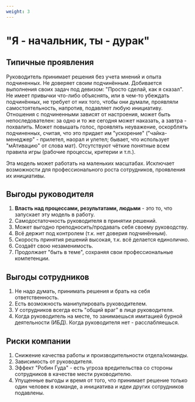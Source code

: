 ```yaml
---
weight: 3
---
```

# "Я - начальник, ты - дурак"

## Типичные проявления

Руководитель принимает решения без учета мнений и опыта подчиненных. Не доверяет своим подчинённым. Добивается выполнения своих задач под девизом: "Просто сделай, как я сказал". Не имеет привычки что-либо объяснять, или в чем-то убеждать подчинённых, не требует от них того, чтобы они думали, проявляли самостоятельность, напротив, подавляет любую инициативу. Отношения с подчиненными зависят от настроения, может быть непоследователен: за одно и то же сегодня может наказать, а завтра - похвалить. Может повышать голос, проявлять неуважение, оскорблять подчиненных, считая, что это придает им "ускорение" ("чайка-менеджер" - прилетел, наорал и улетел; бывает, что использует "мАтивацию" от слова мат). Отсутствуют чёткие понятные всем правила игры (рабочие процессы, критерии и т.п.).

Эта модель может работать на маленьких масштабах. Исключает возможности для профессионального роста сотрудников, проявления их инициативы.
## Выгоды руководителя

1. **Власть над процессами, результатами, людьми** - это то, что запускает эту модель в работу.
2. Самодостаточность руководителя в принятии решений.
3. Может выгодно преподносить/продавать себя своему руководству.
4. Всё держит под контролем (т.к. нет доверия подчинённым).
5. Скорость принятия решений высокая, т.к. всё делается единолично.
6. Создаёт свою незаменимость.
7. Продолжает "быть в теме", сохраняя свои профессиональные компетенции.

## Выгоды сотрудников

1. Не надо думать, принимать решения и брать на себя ответственность.
2. Есть возможность манипулировать руководителем.
3. У сотрудников всегда есть "общий враг" в лице руководителя.
4. Когда руководитель на месте, то занимаешься имитацией бурной деятельности (ИБД). Когда руководителя нет - расслабляешься.

## Риски компании

1. Снижение качества работы и производительности отдела/команды.
2. Зависимость от руководителя.
3. Эффект "Робин Гуда" - есть угроза вредительства со стороны сотрудников в качестве мести руководителю.
4. Упущенные выгоды и время от того, что принимает решение только один человек в команде, а инициатива и идеи других сотрудников подавлены.